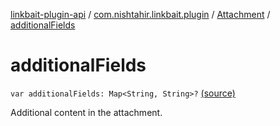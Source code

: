 [linkbait-plugin-api](../../index.md) / [com.nishtahir.linkbait.plugin](../index.md) / [Attachment](index.md) / [additionalFields](.)

# additionalFields

`var additionalFields: Map<String, String>?` [(source)](https://gitlab.com/nishtahir/linkbait/tree/master/linkbait-plugin-api/src/main/kotlin//com/nishtahir/linkbait/plugin/Attachment.kt#L48)

Additional content in the attachment.

